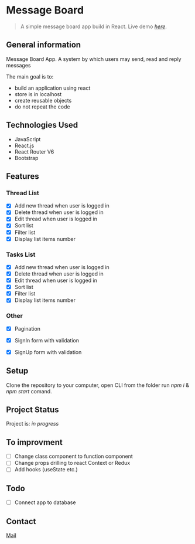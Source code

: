 # Message Board
> A simple message board app build in React.
> Live demo [_here_](https://lukasz-smolnicki-message-board.herokuapp.com/).

## General information

Message Board App. A system by which users may send, read and reply messages

The main goal is to:
- build an application using react
- store is in localhost
- create reusable objects
- do not repeat the code

## Technologies Used

- JavaScript
- React.js
- React Router V6
- Bootstrap

## Features

### Thread List

- [x] Add new thread when user is logged in
- [x] Delete thread when user is logged in
- [x] Edit thread when user is logged in
- [x] Sort list
- [x] Filter list
- [x] Display list items number

### Tasks List

- [x] Add new thread when user is logged in
- [x] Delete thread when user is logged in
- [x] Edit thread when user is logged in
- [x] Sort list
- [x] Filter list
- [x] Display list items number

### Other

- [x] Pagination
- [x] SignIn form with validation
- [x] SignUp form with validation


## Setup

Clone the repository to your computer, open CLI from the folder run _npm i_ & _npm start_ comand.

## Project Status

Project is: _in progress_

## To improvment

- [ ] Change class component to function component
- [ ] Change props drilling to react Context or Redux
- [ ] Add hooks (useState etc.)

## Todo

- [ ] Connect app to database

## Contact

[Mail](mailto:lukasz.smolnicki@gmail.com)




